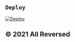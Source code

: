 ## ```Deploy```

[![Deploy](https://www.herokucdn.com/deploy/button.svg)](https://dashboard.heroku.com/new?template=https%3A%2F%2Fgithub.com%2FNixonSiagian%2Fmartin-bot)

© 2021 All Reversed
----------------

